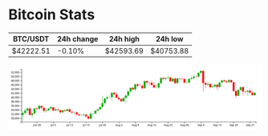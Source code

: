 # Bitcoin Stats

BTC/USDT|24h change|24h high|24h low|
|---|---|---|---|
|$42222.51|-0.10%|$42593.69|$40753.88|

<img src="./chart.svg">
